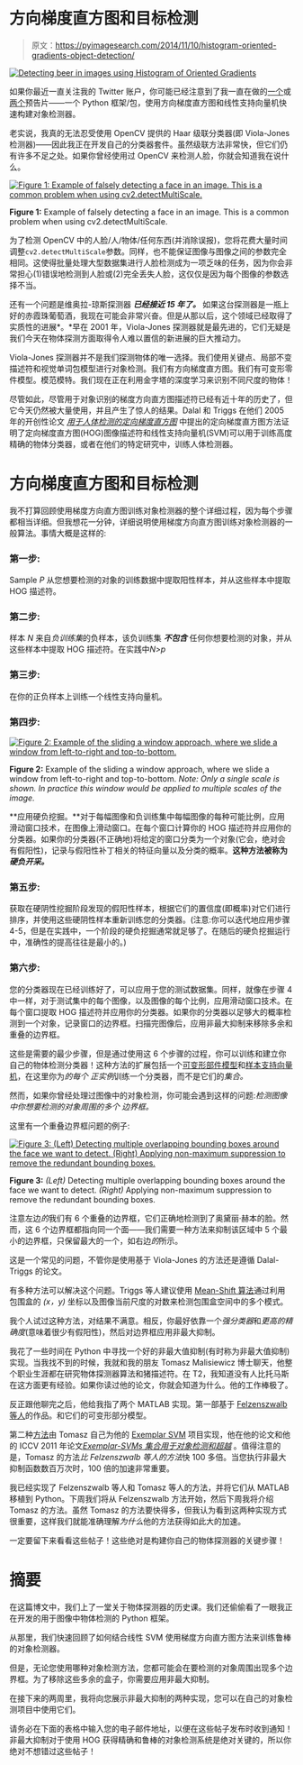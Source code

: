 # 方向梯度直方图和目标检测

> 原文：<https://pyimagesearch.com/2014/11/10/histogram-oriented-gradients-object-detection/>

[![Detecting beer in images using Histogram of Oriented Gradients](img/da4660ea5d88fa956cb1183c9a105f53.png)](https://pyimagesearch.com/wp-content/uploads/2014/10/hog_object_detection_beer.jpg)

如果你最近一直关注我的 Twitter 账户，你可能已经注意到了我一直在做的[一个](https://twitter.com/PyImageSearch/status/523197501181272064)或[两个](https://twitter.com/PyImageSearch/status/523516653238484992)预告片——一个 Python 框架/包，使用方向梯度直方图和线性支持向量机快速构建对象检测器。

老实说，我真的无法忍受使用 OpenCV 提供的 Haar 级联分类器(即 Viola-Jones 检测器)——因此我正在开发自己的分类器套件。虽然级联方法非常快，但它们仍有许多不足之处。如果你曾经使用过 OpenCV 来检测人脸，你就会知道我在说什么。

[![Figure 1: Example of falsely detecting a face in an image. This is a common problem when using cv2.detectMultiScale.](img/a2a3572edc8f6d399fd8903ad06a1b03.png)](https://pyimagesearch.com/wp-content/uploads/2014/10/hog_object_detection_false_positive.jpg)

**Figure 1:** Example of falsely detecting a face in an image. This is a common problem when using cv2.detectMultiScale.

为了检测 OpenCV 中的人脸/人/物体/任何东西(并消除误报)，您将花费大量时间调整`cv2.detectMultiScale`参数。同样，也不能保证图像与图像之间的参数完全相同。这使得批量处理大型数据集进行人脸检测成为一项乏味的任务，因为你会非常担心(1)错误地检测到人脸或(2)完全丢失人脸，这仅仅是因为每个图像的参数选择不当。

还有一个问题是维奥拉-琼斯探测器 ***已经接近 15 年了。*** 如果这台探测器是一瓶上好的赤霞珠葡萄酒，我现在可能会非常兴奋。但是从那以后，这个领域已经取得了实质性的进展*。*早在 2001 年，Viola-Jones 探测器就是最先进的，它们无疑是我们今天在物体探测方面取得令人难以置信的新进展的巨大推动力。

Viola-Jones 探测器并不是我们探测物体的唯一选择。我们使用关键点、局部不变描述符和视觉单词包模型进行对象检测。我们有方向梯度直方图。我们有可变形零件模型。模范模特。我们现在正在利用金字塔的深度学习来识别不同尺度的物体！

尽管如此，尽管用于对象识别的梯度方向直方图描述符已经有近十年的历史了，但它今天仍然被大量使用，并且产生了惊人的结果。Dalal 和 Triggs 在他们 2005 年的开创性论文 [*用于人体检测的定向梯度直方图*](http://lear.inrialpes.fr/people/triggs/pubs/Dalal-cvpr05.pdf) 中提出的定向梯度直方图方法证明了定向梯度直方图(HOG)图像描述符和线性支持向量机(SVM)可以用于训练高度精确的物体分类器，或者在他们的特定研究中，训练人体检测器。

# 方向梯度直方图和目标检测

我不打算回顾使用梯度方向直方图训练对象检测器的整个详细过程，因为每个步骤都相当详细。但我想花一分钟，详细说明使用梯度方向直方图训练对象检测器的一般算法。事情大概是这样的:

### 第一步:

Sample *P* 从您想要检测的对象的训练数据中提取阳性样本，并从这些样本中提取 HOG 描述符。

### 第二步:

样本 *N* 来自*负训练集*的负样本，该负训练集 ***不包含*** 任何你想要检测的对象，并从这些样本中提取 HOG 描述符。在实践中*N>p*

### 第三步:

在你的正负样本上训练一个线性支持向量机。

### 第四步:

[![Figure 2: Example of the sliding a window approach, where we slide a window from left-to-right and top-to-bottom.](img/41961b4d8a417069fd9bc893fc48bf6b.png)](https://pyimagesearch.com/wp-content/uploads/2014/10/sliding_window_example.gif)

**Figure 2:** Example of the sliding a window approach, where we slide a window from left-to-right and top-to-bottom. *Note: Only a single scale is shown. In practice this window would be applied to multiple scales of the image.*

**应用硬负挖掘。**对于每幅图像和负训练集中每幅图像的每种可能比例，应用滑动窗口技术，在图像上滑动窗口。在每个窗口计算你的 HOG 描述符并应用你的分类器。如果你的分类器(不正确地)将给定的窗口分类为一个对象(它会，绝对会有假阳性)，记录与假阳性补丁相关的特征向量以及分类的概率。**这种方法被称为*硬负开采。***

### 第五步:

获取在硬阴性挖掘阶段发现的假阳性样本，根据它们的置信度(即概率)对它们进行排序，并使用这些硬阴性样本重新训练您的分类器。(注意:你可以迭代地应用步骤 4-5，但是在实践中，一个阶段的硬负挖掘通常就足够了。在随后的硬负挖掘运行中，准确性的提高往往是最小的。)

### 第六步:

您的分类器现在已经训练好了，可以应用于您的测试数据集。同样，就像在步骤 4 中一样，对于测试集中的每个图像，以及图像的每个比例，应用滑动窗口技术。在每个窗口提取 HOG 描述符并应用你的分类器。如果你的分类器以足够大的概率检测到一个对象，记录窗口的边界框。扫描完图像后，应用非最大抑制来移除多余和重叠的边界框。

这些是需要的最少步骤，但是通过使用这 6 个步骤的过程，你可以训练和建立你自己的物体检测分类器！这种方法的扩展包括一个[可变形部件模型](http://cs.brown.edu/~pff/papers/lsvm-pami.pdf)和[样本支持向量机](http://www.cs.cmu.edu/~efros/exemplarsvm-iccv11.pdf)，在这里你为*的每个* *正实例*训练一个分类器，而不是它们的*集合。*

然而，如果你曾经处理过图像中的对象检测，你可能会遇到这样的问题:*检测图像中你想要检测的对象周围的多个* *边界框。*

这里有一个重叠边界框问题的例子:

[![Figure 3: (Left) Detecting multiple overlapping bounding boxes around the face we want to detect. (Right) Applying non-maximum suppression to remove the redundant bounding boxes.](img/7afa1a1d116237be76c6678f5314f8e2.png)](https://pyimagesearch.com/wp-content/uploads/2014/10/hog_object_detection_nms.jpg)

**Figure 3:** *(Left)* Detecting multiple overlapping bounding boxes around the face we want to detect. *(Right)* Applying non-maximum suppression to remove the redundant bounding boxes.

注意左边*的*我们有 6 个重叠的边界框，它们正确地检测到了奥黛丽·赫本的脸。然而，这 6 个边界框都指向同一个面——我们需要一种方法来抑制该区域中 5 个最小的边界框，只保留最大的一个，如右边*的*所示。

这是一个常见的问题，不管你是使用基于 Viola-Jones 的方法还是遵循 Dalal-Triggs 的论文。

有多种方法可以解决这个问题。Triggs 等人建议使用 [Mean-Shift 算法](http://en.wikipedia.org/wiki/Mean-shift)通过利用包围盒的 *(x，y)* 坐标以及图像当前尺度的对数来检测包围盒空间中的多个模式。

我个人试过这种方法，对结果不满意。相反，你最好依靠一个*强分类器*和*更高的精确度*(意味着很少有假阳性)，然后对边界框应用非最大抑制。

我花了一些时间在 Python 中寻找一个好的非最大值抑制(有时称为非最大值抑制)实现。当我找不到的时候，我就和我的朋友 Tomasz Malisiewicz 博士聊天，他整个职业生涯都在研究物体探测器算法和猪描述符。在 T2，我知道没有人比托马斯在这方面更有经验。如果你读过他的论文，你就会知道为什么。他的工作棒极了。

反正跟他聊完之后，他给我指了两个 MATLAB 实现。第一部基于 [Felzenszwalb 等人](http://cs.brown.edu/~pff/)的作品。和它们的可变形部分模型。

第二种[方法](http://quantombone.blogspot.com/2011/08/blazing-fast-nmsm-from-exemplar-svm.html)由 Tomasz 自己为他的 [Exemplar SVM](https://github.com/quantombone/exemplarsvm) 项目实现，他在他的论文和他的 ICCV 2011 年论文[*Exemplar-SVMs 集合用于对象检测和超越*](http://www.cs.cmu.edu/~tmalisie/projects/iccv11/index.html) 。值得注意的是，Tomasz 的方法*比 Felzenszwalb 等人的方法*快 100 多倍。当您执行非最大抑制函数数百万次时，100 倍的加速非常重要。

我已经实现了 Felzenszwalb 等人和 Tomasz 等人的方法，并将它们从 MATLAB 移植到 Python。下周我们将从 Felzenszwalb 方法开始，然后下周我将介绍 Tomasz 的方法。虽然 Tomasz 的方法要快得多，但我认为看到这两种实现方式很重要，这样我们就能准确理解*为什么*他的方法获得如此大的加速。

一定要留下来看看这些帖子！这些绝对是构建你自己的物体探测器的关键步骤！

# 摘要

在这篇博文中，我们上了一堂关于物体探测器的历史课。我们还偷偷看了一眼我正在开发的用于图像中物体检测的 Python 框架。

从那里，我们快速回顾了如何结合线性 SVM 使用梯度方向直方图方法来训练鲁棒的对象检测器。

但是，无论您使用哪种对象检测方法，您都可能会在要检测的对象周围出现多个边界框。为了移除这些多余的盒子，你需要应用非最大抑制。

在接下来的两周里，我将向您展示非最大抑制的两种实现，您可以在自己的对象检测项目中使用它们。

请务必在下面的表格中输入您的电子邮件地址，以便在这些帖子发布时收到通知！非最大抑制对于使用 HOG 获得精确和鲁棒的对象检测系统是绝对关键的，所以你绝对不想错过这些帖子！